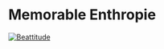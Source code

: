 # Memorable Enthropie
[![Beattitude](http://jccarius.art/%C5%92/DD/Beattitude-1.png)](https://github.com/nanotheatre/Nightly-Builds/wiki/Bovucapo) 


